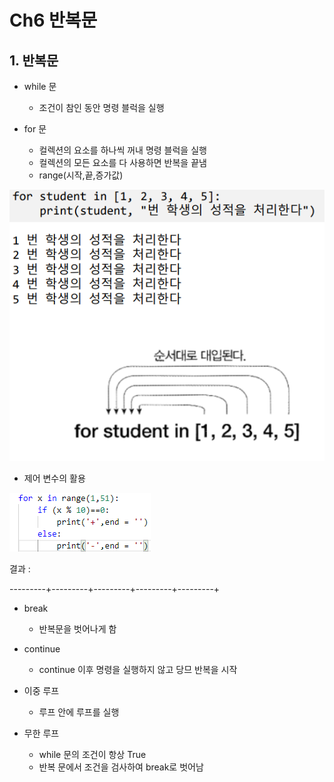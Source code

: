 # Ch6 반복문

## 1. 반복문

- while 문
  - 조건이 참인 동안 명령 블럭을 실행



- for 문
  - 컬렉션의 요소를 하나씩 꺼내 명령 블럭을 실행
  - 컬렉션의 모든 요소를 다 사용하면 반복을 끝냄
  - range(시작,끝,증가값)

![image-20210106221702511](python_ch6.assets/image-20210106221702511.png)

- 제어 변수의 활용

![image-20210106222255811](python_ch6.assets/image-20210106222255811.png)

결과 :

---------+---------+---------+---------+---------+



- break
  - 반복문을 벗어나게 함



- continue
  - continue 이후 명령을 실행하지 않고 당므 반복을 시작



- 이중 루프
  - 루프 안에 루프를 실행



- 무한 루프
  - while 문의 조건이 항상 True
  - 반복 문에서 조건을 검사하여 break로 벗어남